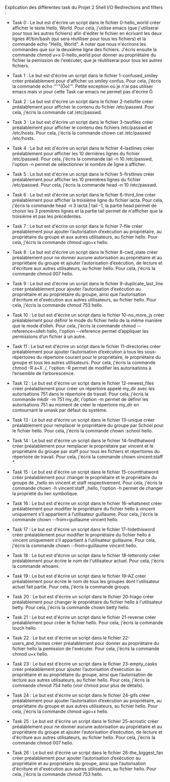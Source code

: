 Explication des différentes task du Projet 2 Shell I/O Redirections and filters :

- Task 0 : Le but est d'écrire un script dans le fichier 0-hello_world créer afficher le texte Hello, World.
Pour cela, j'utilise emacs (que j'utiliserai pour tous les autres fichiers) afin d'éditer le fichier en écrivant les deux lignes #!/bin/bash (qui sera réutiliser pour tous les fichiers) et la commande echo "Hello, World". A noter que nous n'écrirons les commandes que sur la deuxième ligne des fichiers.
J'écris ensuite la commande chmod u+x 0-hello_world pour donner au propriètaire du fichier la pemission de l'exécuter, que je réutiliserai pour tous les autres fichiers.

- Task 1 : Le but est d'écrire un script dans le fichier 1-confused_smiley créer préalablement pour d'afficher un smiley confus.
Pour cela, j'écris la commande echo '"'"(Ôo)'". Petite exception où je n'ai pas utiliser emacs mais vi pour cette Task car emacs ne permet pas d'écrire Ô.

- Task 2 : Le but est d'écrire un script dans le fichier 2-hellofile créer préalablement pour afficher le contenu du fichier /etc/passwd.
Pour cela, j'écris la commande cat /etc/passwd.

- Task 3 : Le but est d'écrire un script dans le fichier 3-twofiles créer préalablement pour afficher le contenu des fichiers /etc/passwd et /etc/hosts.
Pour cela, j'écris la commande chown cat /etc/passwd /etc/hosts.

- Task 4 : Le but est d'écrire un script dans le fichier 4-lastlines créer préalablement pour afficher les 10 dernières lignes du fichier /etc/passwd.
Pour cela, j'écris la commande tail -n 10 /etc/passwd, l'option -n permet de sélectionner le nombre de ligne à afficher.

- Task 5 : Le but est d'écrire un script dans le fichier 5-firstlines créer préalablement pour afficher les 10 premières lignes du fichier /etc/passwd.
Pour cela, j'écris la commande head -n 10 /etc/passwd.

- Task 6 : Le but est d'écrire un script dans le fichier 6-third_line créer préalablement pour afficher la troisième ligne du fichier iacta.
Pour cela, j'écris la commande head -n 3 iacta | tail -1, la partie head permet de choisir les 3 premières lignes et la partie tail permet de n'afficher que la troisième et pas les précédentes.

- Task 7 : Le but est d'écrire un script dans le fichier 7-file créer préalablement pour ajouter l’autorisation d’exécution au propriétaire, au propriétaire du groupe et aux autres utilisateurs, au fichier hello.
Pour cela, j'écris la commande chmod ugo+x hello.

- Task 8 : Le but est d'écrire un script dans le fichier 8-cwd_state créer préalablement pour ne donner aucune autorisation au propriétaire et au propriétaire du groupe et ajouter l’autorisation d’exécution, de lecture et d'écriture aux autres utilisateurs, au fichier hello.
Pour cela, j'écris la commande chmod 007 hello.

- Task 9 : Le but est d'écrire un script dans le fichier 9-duplicate_last_line créer préalablement pour ajouter l’autorisation d’exécution au propriétaire et au propriétaire du groupe, ainsi que l’autorisation d'écriture et d'exécution aux autres utilisateurs, au fichier hello.
Pour cela, j'écris la commande chmod 753 hello.

- Task 10 : Le but est d'écrire un script dans le fichier 10-no_more_js créer préalablement pour définir le mode du fichier hello de la même manière que le mode d’olleh.
Pour cela, j'écris la commande chmod --reference=olleh hello, l'option --reference permet d’appliquer les permissions d’un fichier à un autre.

- Task 11 : Le but est d'écrire un script dans le fichier 11-directories créer préalablement pour ajouter l’autorisation d’exécution à tous les sous-répertoires du répertoire courant pour le propriétaire, le propriétaire du groupe et tous les autres utilisateurs.
Pour cela, j'écris la commande chmod -R a+X ./, l'option -R permet de modifier les autorisations à l’ensemble de l’arborescence.

- Task 12 : Le but est d'écrire un script dans le fichier 12-newest_files créer préalablement pour créer un répertoire appelé my_dir avec les autorisations 751 dans le répertoire de travail.
Pour cela, j'écris la commande mkdir -m 751 my_dir, l'option -m permet de définir les autorisations 751 au moment de créer le répertoire my_dir en contournant le umask par défaut du système.

- Task 13 : Le but est d'écrire un script dans le fichier 13-unique créer préalablement pour remplacer le propriétaire du groupe par School pour le fichier hello.
Pour cela, j'écris la commande chown :school hello.

- Task 14 : Le but est d'écrire un script dans le fichier 14-findthatword créer préalablement pour remplacer le propriétaire par vincent et le propriétaire du groupe par staff pour tous les fichiers et répertoires du répertoire de travail.
Pour cela, j'écris la commande chown vincent:staff *.

- Task 15 : Le but est d'écrire un script dans le fichier 15-countthatword créer préalablement pour changer le propriétaire et le propriétaire du groupe de _hello en vincent et staff respectivement.
Pour cela, j'écris la commande chown -h vincent:staff _hello, l'option -h permet de changer la propriété du lien symbolique.

- Task 16 : Le but est d'écrire un script dans le fichier 16-whatsnext créer préalablement pour modifier le propriétaire du fichier hello à vincent uniquement s’il appartient à l’utilisateur guillaume.
Pour cela, j'écris la commande chown --from=guillaume vincent hello.

- Task 17 : Le but est d'écrire un script dans le fichier 17-hidethisword créer préalablement pour modifier le propriétaire du fichier hello à vincent uniquement s’il appartient à l’utilisateur guillaume.
Pour cela, j'écris la commande chown --from=guillaume vincent hello.

- Task 18 : Le but est d'écrire un script dans le fichier 18-letteronly créer préalablement pour écrire le nom de l'utilisateur actuel.
Pour cela, j'écris la commande whoami.

- Task 19 : Le but est d'écrire un script dans le fichier 19-AZ créer préalablement pour écrire le nom de tous les groupes dont l'utilisateur actuel fait partie.
Pour cela, j'écris la commande groups.

- Task 20 : Le but est d'écrire un script dans le fichier 20-hiago créer préalablement pour changer le propriétaire du fichier hello à l'utilisateur betty.
Pour cela, j'écris la commande chown betty hello.

- Task 21 : Le but est d'écrire un script dans le fichier 21-reverse créer préalablement pour créer le fichier hello.
Pour cela, j'écris la commande touch hello.

- Task 22 : Le but est d'écrire un script dans le fichier 22-users_and_homes créer préalablement pour donner au propriètaire du fichier hello la pemission de l'exécuter.
Pour cela, j'écris la commande chmod u+x hello.

- Task 23 : Le but est d'écrire un script dans le fichier 23-empty_casks créer préalablement pour ajouter l’autorisation d’exécution au propriétaire et au propriétaire du groupe, ainsi que l’autorisation de lecture aux autres utilisateurs, au fichier hello.
Pour cela, j'écris la commande chmod 754 hello (voir chmod pour plus de détails).

- Task 24 : Le but est d'écrire un script dans le fichier 24-gifs créer préalablement pour ajouter l’autorisation d’exécution au propriétaire, au propriétaire du groupe et aux autres utilisateurs, au fichier hello.
Pour cela, j'écris la commande chmod ugo+x hello.

- Task 25 : Le but est d'écrire un script dans le fichier 25-acrostic créer préalablement pour ne donner aucune autorisation au propriétaire et au propriétaire du groupe et ajouter l’autorisation d’exécution, de lecture et d'écriture aux autres utilisateurs, au fichier hello.
Pour cela, j'écris la commande chmod 007 hello.

- Task 26 : Le but est d'écrire un script dans le fichier 26-the_biggest_fan créer préalablement pour ajouter l’autorisation d’exécution au propriétaire et au propriétaire du groupe, ainsi que l’autorisation d'écriture et d'exécution aux autres utilisateurs, au fichier hello.
Pour cela, j'écris la commande chmod 753 hello.


